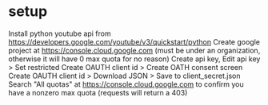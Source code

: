 # setup
Install python youtube api from https://developers.google.com/youtube/v3/quickstart/python
Create google project at https://console.cloud.google.com (must be under an organization, otherwise it will have 0 max quota for no reason)
Create api key, Edit api key > Set restricted
Create OAUTH client id > Create OATH consent screen
Create OAUTH client id > Download JSON > Save to client_secret.json
Search "All quotas" at https://console.cloud.google.com to confirm you have a nonzero max quota (requests will return a 403)
